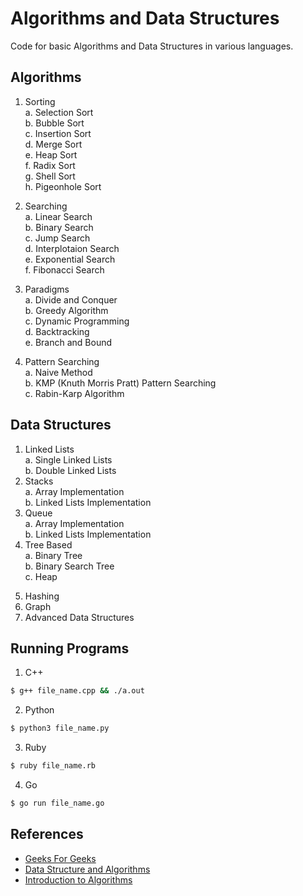 # Algorithms and Data Structures

Code for basic Algorithms and Data Structures in various languages.

## Algorithms

1) Sorting  
a. Selection Sort  
b. Bubble Sort  
c. Insertion Sort  
d. Merge Sort  
e. Heap Sort  
f. Radix Sort  
g. Shell Sort  
h. Pigeonhole Sort  

2) Searching  
a. Linear Search  
b. Binary Search  
c. Jump Search  
d. Interplotaion Search  
e. Exponential Search  
f. Fibonacci Search  
3) Paradigms  
a. Divide and Conquer  
b. Greedy Algorithm  
c. Dynamic Programming  
d. Backtracking  
e. Branch and Bound  
4) Pattern Searching  
a. Naive Method  
b. KMP (Knuth Morris Pratt) Pattern Searching  
c. Rabin-Karp Algorithm  

## Data Structures

1) Linked Lists  
a. Single Linked Lists  
b. Double Linked Lists  
2) Stacks  
a. Array Implementation  
b. Linked Lists Implementation  
3) Queue  
a. Array Implementation  
b. Linked Lists Implementation  
4) Tree Based  
a. Binary Tree  
b. Binary Search Tree  
c. Heap  
5. Hashing  
6. Graph  
7. Advanced Data Structures  

## Running Programs

1. C++ 

```bash
$ g++ file_name.cpp && ./a.out
```

2. Python

```bash
$ python3 file_name.py
```

3.  Ruby

```bash
$ ruby file_name.rb
```

4.  Go

```bash
$ go run file_name.go
```

## References

- [Geeks For Geeks](geeksforgeeks.org)
- [Data Structure and Algorithms](https://www.tutorialspoint.com/data_structures_algorithms/)
- [Introduction to Algorithms](https://www.flipkart.com/introduction-algorithms-3rd/p/itmdwxyrafdburzg?pid=9788120340077&affid=sandeepgfg)
